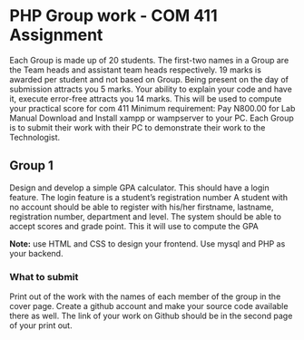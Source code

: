 # PHP Group work - COM 411 Assignment
Each Group is made up of 20 students. The first-two names in a Group are the Team heads and assistant team heads respectively.
19 marks is awarded per student and not based on Group. Being present on the day of submission attracts you 5 marks. Your ability to explain your code and have it, execute error-free attracts you 14 marks.
This will be used to compute your practical score for com 411
Minimum requirement:
Pay N800.00 for Lab Manual
Download and Install xampp or wampserver to your PC.
Each Group is to submit their work with their PC to demonstrate their work to the Technologist.

## Group 1
Design and develop a simple GPA calculator.
This should have a login feature.
The login feature is a student’s registration number
A student with no account should be able to register with his/her firstname, lastname, registration number, department and level.
The system should be able to accept scores and grade point. This it will use to compute the GPA

**Note:** use HTML and CSS to design your frontend. Use mysql and PHP as your backend.
### What to submit
Print out of the work with the names of each member of the group in the cover page.
Create a github account and make your source code available there as well. 
The link of your work on Github should be in the second page of your print out.
